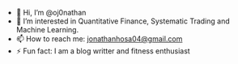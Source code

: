 - 👋 Hi, I’m @oj0nathan
- 👀 I’m interested in Quantitative Finance, Systematic Trading and Machine Learning.
- 📫 How to reach me: jonathanhosa04@gmail.com
- ⚡ Fun fact: I am a blog writter and fitness enthusiast 

<!---
oj0nathan/oj0nathan is a ✨ special ✨ repository because its `README.md` (this file) appears on your GitHub profile.
You can click the Preview link to take a look at your changes.
--->
